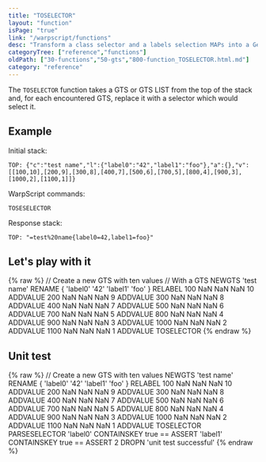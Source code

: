 ```yaml
---
title: "TOSELECTOR"
layout: "function"
isPage: "true"
link: "/warpscript/functions"
desc: "Transform a class selector and a labels selection MAPs into a Geo Time Series selector"
categoryTree: ["reference","functions"]
oldPath: ["30-functions","50-gts","800-function_TOSELECTOR.html.md"]
category: "reference"
---
```

 

The `TOSELECTOR` function takes a GTS or GTS LIST from the top of the stack and, for each encountered GTS, replace it with a selector which would select it.

## Example ##

Initial stack:

    TOP: {"c":"test name","l":{"label0":"42","label1":"foo"},"a":{},"v":[[100,10],[200,9],[300,8],[400,7],[500,6],[700,5],[800,4],[900,3],[1000,2],[1100,1]]}

WarpScript commands:
    
    TOSESELECTOR


Response stack:

    
    TOP: "=test%20name{label0=42,label1=foo}"



## Let's play with it ##

{% raw %}
<warp10-warpscript-widget backend="{{backend}}"  exec-endpoint="{{execEndpoint}}">// Create a new GTS with ten values 
// With a GTS
NEWGTS 
'test name'
RENAME
{ 'label0' '42' 'label1' 'foo' }
RELABEL
100  NaN NaN NaN 10 ADDVALUE
200  NaN NaN NaN  9 ADDVALUE
300  NaN NaN NaN  8 ADDVALUE
400  NaN NaN NaN  7 ADDVALUE
500  NaN NaN NaN  6 ADDVALUE
700  NaN NaN NaN  5 ADDVALUE
800  NaN NaN NaN  4 ADDVALUE
900  NaN NaN NaN  3 ADDVALUE
1000 NaN NaN NaN  2 ADDVALUE
1100 NaN NaN NaN  1 ADDVALUE
TOSELECTOR
</warp10-warpscript-widget>
{% endraw %}    

## Unit test ##

{% raw %}
<warp10-warpscript-widget backend="{{backend}}"  exec-endpoint="{{execEndpoint}}">// Create a new GTS with ten values 
NEWGTS 
'test name'
RENAME
{ 'label0' '42' 'label1' 'foo' }
RELABEL
100  NaN NaN NaN 10 ADDVALUE
200  NaN NaN NaN  9 ADDVALUE
300  NaN NaN NaN  8 ADDVALUE
400  NaN NaN NaN  7 ADDVALUE
500  NaN NaN NaN  6 ADDVALUE
700  NaN NaN NaN  5 ADDVALUE
800  NaN NaN NaN  4 ADDVALUE
900  NaN NaN NaN  3 ADDVALUE
1000 NaN NaN NaN  2 ADDVALUE
1100 NaN NaN NaN  1 ADDVALUE
TOSELECTOR
PARSESELECTOR
'label0'  CONTAINSKEY true == ASSERT
'label1'  CONTAINSKEY true == ASSERT
2 DROPN
'unit test successful'
</warp10-warpscript-widget>
{% endraw %}        
